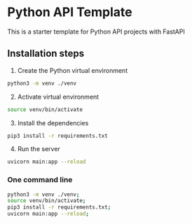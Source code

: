 # Python API Template

This is a starter template for Python API projects with FastAPI

## Installation steps

1. Create the Python virtual environment

```bash
python3 -m venv ./venv
```

2. Activate virtual environment

```bash
source venv/bin/activate
```

3. Install the dependencies

```bash
pip3 install -r requirements.txt
```

4. Run the server

```bash
uvicorn main:app --reload
```

### One command line

```bash
python3 -m venv ./venv;
source venv/bin/activate;
pip3 install -r requirements.txt;
uvicorn main:app --reload;
```

